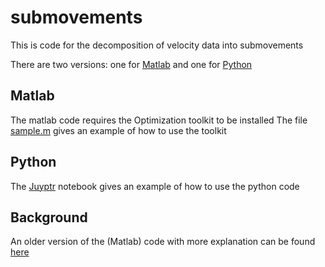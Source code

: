 # submovements
This is code for the decomposition of velocity data into submovements

There are two versions: one for [Matlab](matlab) and one for [Python](python)

## Matlab
The matlab code requires the Optimization toolkit to be installed
The file [sample.m](matlab/sample.m) gives an example of how to use the toolkit

## Python
The [Juyptr](python/run_example.ipynb) notebook gives an example of how to use the python code

## Background
An older version of the (Matlab) code with more explanation can be found [here](https://noisyaccumulation.blogspot.com/2012/02/how-to-decompose-2d-trajectory-data.html)
